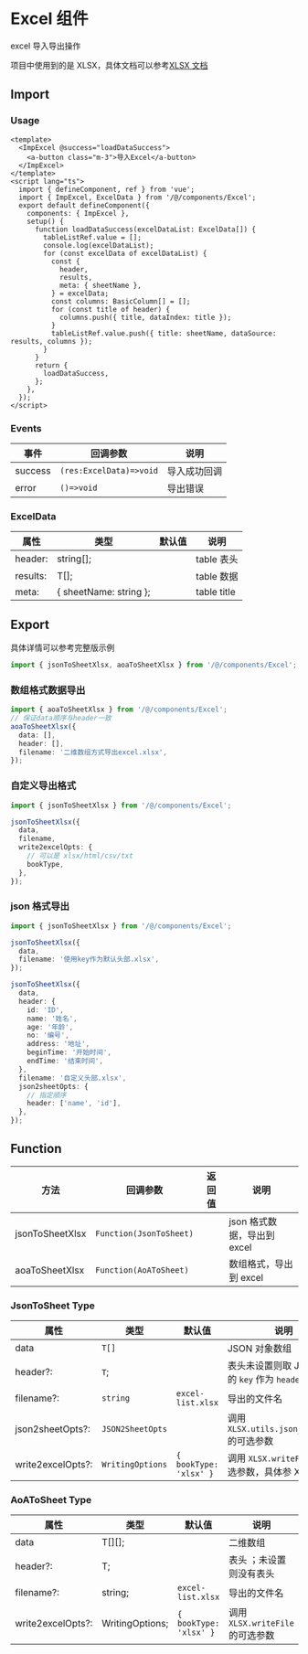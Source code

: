 # Excel 组件

excel 导入导出操作

项目中使用到的是 XLSX，具体文档可以参考[XLSX 文档](https://sheetjs.com/)

## Import

### Usage

```vue
<template>
  <ImpExcel @success="loadDataSuccess">
    <a-button class="m-3">导入Excel</a-button>
  </ImpExcel>
</template>
<script lang="ts">
  import { defineComponent, ref } from 'vue';
  import { ImpExcel, ExcelData } from '/@/components/Excel';
  export default defineComponent({
    components: { ImpExcel },
    setup() {
      function loadDataSuccess(excelDataList: ExcelData[]) {
        tableListRef.value = [];
        console.log(excelDataList);
        for (const excelData of excelDataList) {
          const {
            header,
            results,
            meta: { sheetName },
          } = excelData;
          const columns: BasicColumn[] = [];
          for (const title of header) {
            columns.push({ title, dataIndex: title });
          }
          tableListRef.value.push({ title: sheetName, dataSource: results, columns });
        }
      }
      return {
        loadDataSuccess,
      };
    },
  });
</script>
```

### Events

| 事件    | 回调参数                | 说明         |
| ------- | ----------------------- | ------------ |
| success | `(res:ExcelData)=>void` | 导入成功回调 |
| error   | `()=>void`              | 导出错误     |

### ExcelData

| 属性     | 类型                   | 默认值 | 说明        |
| -------- | ---------------------- | ------ | ----------- |
| header:  | string[];              |        | table 表头  |
| results: | T[];                   |        | table 数据  |
| meta:    | { sheetName: string }; |        | table title |

## Export

具体详情可以参考完整版示例

```ts
import { jsonToSheetXlsx, aoaToSheetXlsx } from '/@/components/Excel';
```

### 数组格式数据导出

```ts
import { aoaToSheetXlsx } from '/@/components/Excel';
// 保证data顺序与header一致
aoaToSheetXlsx({
  data: [],
  header: [],
  filename: '二维数组方式导出excel.xlsx',
});
```

### 自定义导出格式

```ts
import { jsonToSheetXlsx } from '/@/components/Excel';

jsonToSheetXlsx({
  data,
  filename,
  write2excelOpts: {
    // 可以是 xlsx/html/csv/txt
    bookType,
  },
});
```

### json 格式导出

```ts
import { jsonToSheetXlsx } from '/@/components/Excel';

jsonToSheetXlsx({
  data,
  filename: '使用key作为默认头部.xlsx',
});

jsonToSheetXlsx({
  data,
  header: {
    id: 'ID',
    name: '姓名',
    age: '年龄',
    no: '编号',
    address: '地址',
    beginTime: '开始时间',
    endTime: '结束时间',
  },
  filename: '自定义头部.xlsx',
  json2sheetOpts: {
    // 指定顺序
    header: ['name', 'id'],
  },
});
```

## Function

| 方法            | 回调参数                | 返回值 | 说明                        |
| --------------- | ----------------------- | ------ | --------------------------- |
| jsonToSheetXlsx | `Function(JsonToSheet)` |        | json 格式数据，导出到 excel |
| aoaToSheetXlsx  | `Function(AoAToSheet)`  |        | 数组格式，导出到 excel      |

### JsonToSheet Type

| 属性 | 类型 | 默认值 | 说明 |
| --- | --- | --- | --- |
| data | `T[]` |  | JSON 对象数组 |
| header?: | `T`; |  | 表头未设置则取 JSON 对象的 `key` 作为 `header` |
| filename?: | `string` | `excel-list.xlsx` | 导出的文件名 |
| json2sheetOpts?: | `JSON2SheetOpts` |  | 调用 `XLSX.utils.json_to_sheet` 的可选参数 |
| write2excelOpts?: | `WritingOptions` | `{ bookType: 'xlsx' }` | 调用 `XLSX.writeFile` 的可选参数，具体参 XLSX 文档 |

### AoAToSheet Type

| 属性              | 类型            | 默认值                 | 说明                             |
| ----------------- | --------------- | ---------------------- | -------------------------------- |
| data              | T[][];          |                        | 二维数组                         |
| header?:          | T;              |                        | 表头 ；未设置则没有表头          |
| filename?:        | string;         | `excel-list.xlsx`      | 导出的文件名                     |
| write2excelOpts?: | WritingOptions; | `{ bookType: 'xlsx' }` | 调用 `XLSX.writeFile` 的可选参数 |
